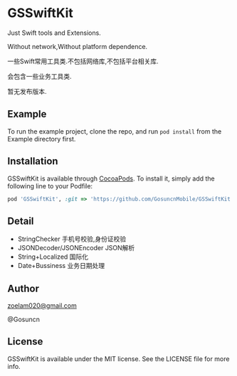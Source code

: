 # GSSwiftKit
Just Swift tools and Extensions.

Without network,Without platform dependence.

一些Swift常用工具类.不包括网络库,不包括平台相关库.

会包含一些业务工具类.

暂无发布版本.

## Example
To run the example project, clone the repo, and run `pod install` from the Example directory first.

## Installation

GSSwiftKit is available through [CocoaPods](https://cocoapods.org). To install
it, simply add the following line to your Podfile:

```ruby
pod 'GSSwiftKit', :git => 'https://github.com/GosuncnMobile/GSSwiftKit.git'
```
## Detail
- StringChecker  手机号校验,身份证校验
- JSONDecoder/JSONEncoder JSON解析
- String+Localized 国际化
- Date+Bussiness 业务日期处理

## Author
zoelam020@gmail.com

@Gosuncn

## License

GSSwiftKit is available under the MIT license. See the LICENSE file for more info.
